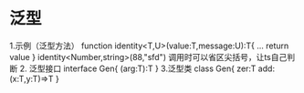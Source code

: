 # 泛型

1.示例（泛型方法）
    function identity<T,U>(value:T,message:U):T{
            ...
            return value
    }
    identity<Number,string>(88,"sfd")
    调用时可以省区尖括号，让ts自己判断
2. 泛型接口
    interface Gen<T>{
        (arg:T):T
    }
3.泛型类
    class Gen<T>{
        zer:T
        add:(x:T,y:T)=>T
    }